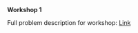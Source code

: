 **Workshop 1**

Full problem description for workshop: [Link](https://coursepress.lnu.se/kurs/objektorienterad-analys-och-design-med-uml/workshops-2/workshop-1-domain-modeling/problem-description/)

